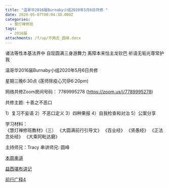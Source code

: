 ```yaml
---
title: "温哥华2016届Burnaby小组2020年5月6日共修 "
date: 2020-05-07T00:04:38.000Z
categories:
  - 慧灯禅修班
tags:
  - 2016届
attachments: /f/up/不两舌_圆峰.docx
---
```

诸法等性本基法界中 自现圆满三身游舞力 离障本来怙主龙钦巴 祈请无垢光尊常护我

温哥华2016届Burnaby小组2020年5月6日共修 

星期三晚6:30点 (莲师除疫心咒@6:20pm)

网络共修Zoom房间号码： 7789995278 (<https://zoom.us/j/7789995278>)

共修主题: 十善之不恶口

1）复习不妄语
2）不恶口定义
3）四种果报
4）自我检查和对治
5）公案分享

学习材料：  
《慧灯禅修班教材》（三） 
《大圆满前行引导文》
《百业经》
《贤愚经》
《正法念处经》
《大乘阿毗达磨》

主持师兄：Tracy
串讲师兄: 圆峰


[本周串讲](/f/up/不两舌_圆峰.docx)

[益西堪布讲记](/f/up/因果益西.pdf)

[前行广释4](/f/up/前行广释4.pdf)
